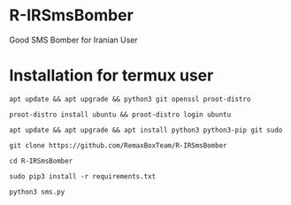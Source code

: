 # R-IRSmsBomber
Good SMS Bomber for Iranian User 


# Installation for termux user 
```
apt update && apt upgrade && python3 git openssl proot-distro
```
```
proot-distro install ubuntu && proot-distro login ubuntu
```
```
apt update && apt upgrade && apt install python3 python3-pip git sudo
```
```
git clone https://github.com/RemaxBoxTeam/R-IRSmsBomber
```
```
cd R-IRSmsBomber
```
```
sudo pip3 install -r requirements.txt
```
```
python3 sms.py
```
